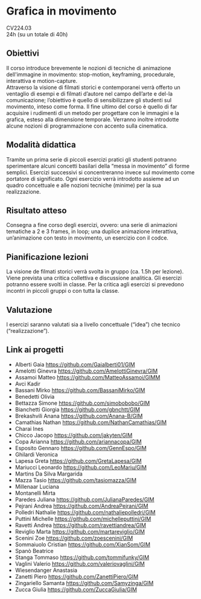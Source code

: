 # Grafica in movimento 
CV224.03   
24h (su un totale di 40h)   


## Obiettivi 
Il corso introduce brevemente le nozioni di tecniche di animazione dell'immagine in movimento: stop-motion, keyframing, procedurale, interattiva e motion-capture.  
Attraverso la visione di filmati storici e contemporanei verrà offerto un ventaglio di esempi e di filmati d’autore nel campo dell’arte e del-la comunicazione; l’obiettivo è quello di sensibilizzare gli studenti sul movimento, inteso come forma. Il fine ultimo del corso è quello di far acquisire i rudimenti di un metodo per progettare con le immagini e la grafica, esteso alla dimensione temporale. Verranno inoltre introdotte alcune nozioni di programmazione con accento sulla cinematica.  

## Modalità didattica 
Tramite un prima serie di piccoli esercizi pratici gli studenti potranno sperimentare alcuni concetti basilari della “messa in movimento” di forme semplici. Esercizi successivi si concentreranno invece sul movimento come portatore di significato. Ogni esercizio verrà introdotto assieme ad un quadro concettuale e alle nozioni tecniche (minime) per la sua realizzazione.

## Risultato atteso 
Consegna a fine corso degli esercizi, ovvero: una serie di animazioni tematiche a 2 e 3 frames, in loop; una duplice animazione interattiva, un’animazione con testo in movimento, un esercizio con il codce.

## Pianificazione lezioni 
La visione de filmati storici verrà svolta in gruppo (ca. 1.5h per lezione). Viene prevista una critica collettiva e discussione analitica. Gli esercizi potranno essere svolti in classe. Per la critica agli esercizi si prevedono incontri in piccoli gruppi o con tutta la classe.

## Valutazione 
I esercizi saranno valutati sia a livello concettuale (“idea”) che tecnico (“realizzazione”). 

## Link ai progetti
- Alberti Gaia	https://github.com/Gaialberti01/GIM		
- Amelotti Ginevra  https://github.com/AmelottiGinevra/GIM
- Assamoi Matteo  https://github.com/MatteoAssamoi/GIMM
- Avci Kadir
- Bassani Mirko  https://github.com/BassaniMirko/GIM
- Benedetti Olivia
- Bettazza Simone   https://github.com/simobobobo/GIM
- Bianchetti Giorgia    https://github.com/gbnchtt/GIM
- Brekashvili Anana	https://github.com/Anana-B/GIM
- Camathias Nathan  https://github.com/NathanCamathias/GIM
- Charai Ines
- Chicco Jacopo https://github.com/jakyten/GIM
- Copa Arianna  https://github.com/ariannacopa/GIM
- Esposito Gennaro	https://github.com/GennEspo/GIM
- Ghilardi Veronica
- Lapesa Greta  https://github.com/GretaLapesa/GIM
- Mariucci Leonardo  https://github.com/LeoMariu/GIM
- Martins Da Silva Margarida
- Mazza Tasio   https://github.com/tasiomazza/GIM
- Millenaar Luciana
- Montanelli Mirta
- Paredes Juliana	https://github.com/JulianaParedes/GIM		
- Pejrani Andrea  https://github.com/AndreaPejrani/GIM
- Polledri Nathalie https://github.com/nathaliepolledri/GIM
- Puttini Michelle	https://github.com/michelleputtini/GIM
- Ravetti Andrea    https://github.com/ravettiandrea/GIM
- Reviglio Marta    https://github.com/martareviglio/GIM
- Scenini Zoe   https://github.com/zoescenini/GIM
- Sommaiuolo Cristian	https://github.com/XianSom/GIM		
- Spanò Beatrice
- Stanga Tommaso	https://github.com/tommifunky/GIM
- Vaglini Valerio   https://github.com/valeriovaglini/GIM
- Wiesendanger Anastasia
- Zanetti Piero	https://github.com/ZanettiPiero/GIM
- Zingariello Samanta   https://github.com/Samyzinga/GIM
- Zucca Giulia	https://github.com/ZuccaGiulia/GIM										
